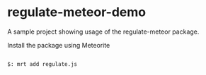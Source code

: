 regulate-meteor-demo
====================

A sample project showing usage of the regulate-meteor package.

Install the package using Meteorite

```bash

$: mrt add regulate.js

```

